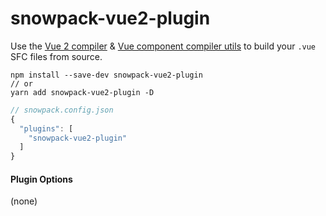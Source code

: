 # snowpack-vue2-plugin

Use the [Vue 2 compiler](https://www.npmjs.com/package/vue-template-compiler) & [Vue component compiler utils](https://www.npmjs.com/package/@vue/component-compiler-utils) to build your `.vue` SFC files from source.

```
npm install --save-dev snowpack-vue2-plugin
// or
yarn add snowpack-vue2-plugin -D
```

```js
// snowpack.config.json
{
  "plugins": [
    "snowpack-vue2-plugin"
  ]
}
```

#### Plugin Options

(none)
